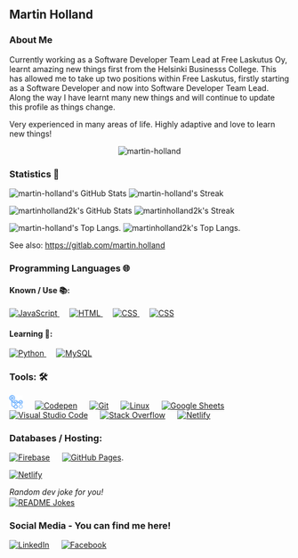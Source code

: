 ## Martin Holland

### About Me

Currently working as a Software Developer Team Lead at Free Laskutus Oy, learnt amazing new things first from the Helsinki Businesss College. This has allowed me to take up two positions within Free Laskutus, firstly starting as a Software Developer and now into Software Developer Team Lead. Along the way I have learnt many new things and will continue to update this profile as things change.

Very experienced in many areas of life. Highly adaptive and love to learn new things! 


<p align="center"> <img src="https://komarev.com/ghpvc/?username=martin-holland&label=Profile%20views&color=0e75b6&style=plastic" alt="martin-holland" /> </p>


### Statistics 🚀

<!-- martin-holland -->
![martin-holland's GitHub Stats](https://github-readme-stats.vercel.app/api?username=martin-holland&show_icons=true&theme=tokyonight)
![martin-holland's Streak](https://github-readme-streak-stats.herokuapp.com/?user=martin-holland&theme=tokyonight)

<!-- martinholland2k -->
![martinholland2k's GitHub Stats](https://github-readme-stats.vercel.app/api?username=martinholland2k&show_icons=true&theme=tokyonight)
![martinholland2k's Streak](https://github-readme-streak-stats.herokuapp.com/?user=martinholland2k&theme=tokyonight)


![martin-holland's Top Langs](https://github-readme-stats.vercel.app/api/top-langs/?username=martin-holland&theme=tokyonight&layout=compact). 
![martinholland2k's Top Langs](https://github-readme-stats.vercel.app/api/top-langs/?username=martinholland2k&theme=tokyonight&layout=compact). 

See also: https://gitlab.com/martin.holland


### Programming Languages 🌐

#### Known / Use 📚:
<p align="left"> 
<a href="https://developer.mozilla.org/en-US/docs/Web/JavaScript" target="_blank"> 
     <img alt="JavaScript" src="https://img.shields.io/badge/JavaScript%20-%23F7DF1E.svg?logo=javascript&logoColor=black">
   </a>
  &emsp;
   <a href="https://www.w3.org/html/" target="_blank"> 
   <img alt="HTML" src="https://img.shields.io/badge/HTML5%20-%23E34F26.svg?logo=html5&logoColor=white">
  </a>
  &emsp;
  <a href="https://www.w3schools.com/css/" target="_blank">
    <img alt="CSS" src="https://img.shields.io/badge/CSS%20-%231572B6.svg?logo=css3&logoColor=white">
  </a> 
     &emsp;
  <a href="https://www.w3schools.com/css/" target="_blank">
    <img alt="CSS" src="https://img.shields.io/badge/-Node.js-05122A?style=flat&logo=node.js">
  </a> 
  
  
</p>

#### Learning 🌱:
<p align="left"> 
<a href="https://www.python.org" target="_blank">
    <img alt="Python" src="https://img.shields.io/badge/Python%20-%2314354C.svg?logo=python&logoColor=white">
  </a>
  &emsp;
  <a href="https://www.mysql.com/"><img alt="MySQL" src="https://img.shields.io/badge/MySQL-%2300f.svg?style=flat&llogo=mysql&logoColor=white"></a>
  &emsp;
</p>


### Tools:  🛠️

[<img src="https://raw.githubusercontent.com/Delta456/Delta456/master/img/actions.png" alt="actions logo" width="24">](https://github.com/features/actions)
&emsp;
<a href="#"><img alt="Codepen" src="https://img.shields.io/badge/Codepen-000000.svg?logo=codepen&logoColor=white"></a>
&emsp;
<a href="#"><img alt="Git" src="https://img.shields.io/badge/Git%20-%23F05033.svg?logo=git&logoColor=white"></a>
&emsp;
<a href="#"><img alt="Linux" src="https://img.shields.io/badge/Linux-FCC624?style=flat&logo=linux&logoColor=black"></a>
&emsp;
<a href="#"><img alt="Google Sheets" src="https://img.shields.io/badge/Google%20Sheets%20-%2334A853.svg?logo=google%20sheets&logoColor=white"></a>
&emsp;
<a href="#"><img alt="Visual Studio Code" src="https://img.shields.io/badge/Visual%20Studio%20Code-0078d7.svg?logo=visual-studio-code&logoColor=white"></a>
&emsp;
<a href="#"><img alt="Stack Overflow" src="https://img.shields.io/badge/-Stack%20Overflow-FE7A16?logo=stack-overflow&logoColor=white"></a>
&emsp;
<a href="#"><img alt="Netlify" src="https://img.shields.io/badge/netlify-%23000000.svg?style=for-the-badge&logo=netlify&logoColor=#00C7B7"></a>
&emsp;



### Databases / Hosting:

<a href="https://firebase.google.com/"><img alt="Firebase" src ="https://img.shields.io/badge/Firebase-%23316192.svg?logo=firebase&logoColor=white"></a>
&emsp;
<a href="https://www.github.com"><img alt="GitHub Pages" src="https://img.shields.io/badge/GitHub%20Pages-%23327FC7.svg?style=flat&llogo=github&logoColor=white"></a>. 

<a href="#"><img alt="Netlify" src="https://img.shields.io/badge/netlify-%23000000.svg?style=for-the-badge&logo=netlify&logoColor=#00C7B7"></a>
&emsp;

<i>Random dev joke for you!</i><br>
<a href="https://readme-jokes.vercel.app"><img align="center" src="https://readme-jokes.vercel.app/api" alt="README Jokes"></a>

### Social Media - You can find me here!

<a href="https://www.linkedin.com/in/martin-holland-5099071b9/" target="_blank"><img src="https://img.shields.io/badge/LinkedIn-%230077B5.svg?&style=flat-square&logo=linkedin&logoColor=white" alt="LinkedIn"></a>
&emsp;
<a href="https://www.facebook.com/martin.wiggins.54" target="_blank"><img src="https://img.shields.io/badge/Facebook-%231877F2.svg?&style=flat-square&logo=facebook&logoColor=white" alt="Facebook"></a>
&emsp;


<!--
**martin-holland/martin-holland** is a ✨ _special_ ✨ repository because its `README.md` (this file) appears on your GitHub profile.

Here are some ideas to get you started:

- 🔭 I’m currently working on ...
- 🌱 I’m currently learning ...
- 👯 I’m looking to collaborate on ...
- 🤔 I’m looking for help with ...
- 💬 Ask me about ...
- 📫 How to reach me: ...
- 😄 Pronouns: ...
- ⚡ Fun fact: ...
-->
